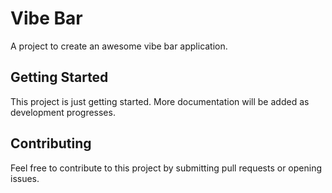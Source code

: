 # Vibe Bar

A project to create an awesome vibe bar application.

## Getting Started

This project is just getting started. More documentation will be added as development progresses.

## Contributing

Feel free to contribute to this project by submitting pull requests or opening issues. 